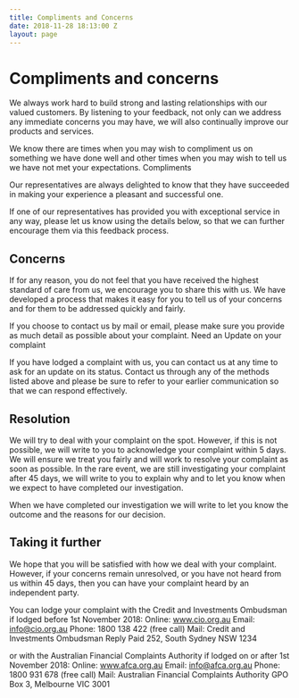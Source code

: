 ```yaml
---
title: Compliments and Concerns
date: 2018-11-28 18:13:00 Z
layout: page
---
```


# Compliments and concerns

We always work hard to build strong and lasting relationships with our valued customers. By listening to your feedback, not only can we address any immediate concerns you may have, we will also continually improve our products and services.

We know there are times when you may wish to compliment us on something we have done well and other times when you may wish to tell us we have not met your expectations. Compliments

Our representatives are always delighted to know that they have succeeded in making your experience a pleasant and successful one.

If one of our representatives has provided you with exceptional service in any way, please let us know using the details below, so that we can further encourage them via this feedback process.

## Concerns

If for any reason, you do not feel that you have received the highest standard of care from us, we encourage you to share this with us. We have developed a process that makes it easy for you to tell us of your concerns and for them to be addressed quickly and fairly.

If you choose to contact us by mail or email, please make sure you provide as much detail as possible about your complaint. Need an Update on your complaint

If you have lodged a complaint with us, you can contact us at any time to ask for an update on its status. Contact us through any of the methods listed above and please be sure to refer to your earlier communication so that we can respond effectively.

## Resolution

We will try to deal with your complaint on the spot. However, if this is not possible, we will write to you to acknowledge your complaint within 5 days. We will ensure we treat you fairly and will work to resolve your complaint as soon as possible. In the rare event, we are still investigating your complaint after 45 days, we will write to you to explain why and to let you know when we expect to have completed our investigation.

When we have completed our investigation we will write to let you know the outcome and the reasons for our decision.

## Taking it further

We hope that you will be satisfied with how we deal with your complaint. However, if your concerns remain unresolved, or you have not heard from us within 45 days, then you can have your complaint heard by an independent party.

You can lodge your complaint with the Credit and Investments Ombudsman if lodged before 1st November 2018: 
Online: www.cio.org.au
Email: info@cio.org.au
Phone: 1800 138 422 (free call)
Mail: Credit and Investments Ombudsman Reply Paid 252, South Sydney NSW 1234

or with the Australian Financial Complaints Authority if lodged on or after 1st November 2018:
Online: www.afca.org.au
Email: info@afca.org.au
Phone: 1800 931 678 (free call)
Mail: Australian Financial Complaints Authority GPO Box 3, Melbourne VIC 3001